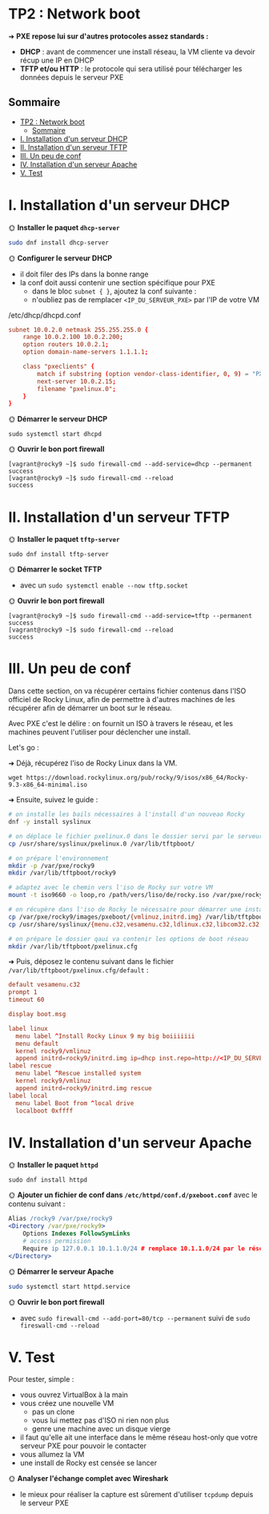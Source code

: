 # TP2 : Network boot

➜ **PXE repose lui sur d'autres protocoles assez standards :**

- **DHCP** : avant de commencer une install réseau, la VM cliente va devoir récup une IP en DHCP
- **TFTP et/ou HTTP** : le protocole qui sera utilisé pour télécharger les données depuis le serveur PXE

## Sommaire

- [TP2 : Network boot](#tp2--network-boot)
  - [Sommaire](#sommaire)
- [I. Installation d'un serveur DHCP](#i-installation-dun-serveur-dhcp)
- [II. Installation d'un serveur TFTP](#ii-installation-dun-serveur-tftp)
- [III. Un peu de conf](#iii-un-peu-de-conf)
- [IV. Installation d'un serveur Apache](#iv-installation-dun-serveur-apache)
- [V. Test](#v-test)

# I. Installation d'un serveur DHCP

🌞 **Installer le paquet `dhcp-server`**

```bash
sudo dnf install dhcp-server
```

🌞 **Configurer le serveur DHCP**

- il doit filer des IPs dans la bonne range
- la conf doit aussi contenir une section spécifique pour PXE
  - dans le bloc `subnet { }`, ajoutez la conf suivante :
  - n'oubliez pas de remplacer `<IP_DU_SERVEUR_PXE>` par l'IP de votre VM

/etc/dhcp/dhcpd.conf
```conf
subnet 10.0.2.0 netmask 255.255.255.0 {
    range 10.0.2.100 10.0.2.200;
    option routers 10.0.2.1;
    option domain-name-servers 1.1.1.1;

    class "pxeclients" {
        match if substring (option vendor-class-identifier, 0, 9) = "PXEClient";
        next-server 10.0.2.15;
        filename "pxelinux.0";
    }
}
```

🌞 **Démarrer le serveur DHCP**

```
sudo systemctl start dhcpd
```

🌞 **Ouvrir le bon port firewall**

```
[vagrant@rocky9 ~]$ sudo firewall-cmd --add-service=dhcp --permanent
success
[vagrant@rocky9 ~]$ sudo firewall-cmd --reload
success
```

# II. Installation d'un serveur TFTP

🌞 **Installer le paquet `tftp-server`**

```
sudo dnf install tftp-server
```

🌞 **Démarrer le socket TFTP**

- avec un `sudo systemctl enable --now tftp.socket`

🌞 **Ouvrir le bon port firewall**

```
[vagrant@rocky9 ~]$ sudo firewall-cmd --add-service=tftp --permanent
success
[vagrant@rocky9 ~]$ sudo firewall-cmd --reload
success
```

# III. Un peu de conf

Dans cette section, on va récupérer certains fichier contenus dans l'ISO officiel de Rocky Linux, afin de permettre à d'autres machines de les récupérer afin de démarrer un boot sur le réseau.

Avec PXE c'est le délire : on fournit un ISO à travers le réseau, et les machines peuvent l'utiliser pour déclencher une install.

Let's go :

➜ Déjà, récupérez l'iso de Rocky Linux dans la VM.

```
wget https://download.rockylinux.org/pub/rocky/9/isos/x86_64/Rocky-9.3-x86_64-minimal.iso
```

➜ Ensuite, suivez le guide :

```bash
# on installe les bails nécessaires à l'install d'un nouveao Rocky
dnf -y install syslinux

# on déplace le fichier pxelinux.0 dans le dossier servi par le serveur HTTP/TFTP
cp /usr/share/syslinux/pxelinux.0 /var/lib/tftpboot/

# on prépare l'environnement
mkdir -p /var/pxe/rocky9
mkdir /var/lib/tftpboot/rocky9

# adaptez avec le chemin vers l'iso de Rocky sur votre VM
mount -t iso9660 -o loop,ro /path/vers/liso/de/rocky.iso /var/pxe/rocky9

# on récupère dans l'iso de Rocky le nécessaire pour démarrer une install
cp /var/pxe/rocky9/images/pxeboot/{vmlinuz,initrd.img} /var/lib/tftpboot/rocky9/
cp /usr/share/syslinux/{menu.c32,vesamenu.c32,ldlinux.c32,libcom32.c32,libutil.c32} /var/lib/tftpboot/

# on prépare le dossier qaui va contenir les options de boot réseau
mkdir /var/lib/tftpboot/pxelinux.cfg
```

➜ Puis, déposez le contenu suivant dans le fichier `/var/lib/tftpboot/pxelinux.cfg/default` :

```conf
default vesamenu.c32
prompt 1
timeout 60

display boot.msg

label linux
  menu label ^Install Rocky Linux 9 my big boiiiiiii
  menu default
  kernel rocky9/vmlinuz
  append initrd=rocky9/initrd.img ip=dhcp inst.repo=http://<IP_DU_SERVEUR_PXE>/rocky9
label rescue
  menu label ^Rescue installed system
  kernel rocky9/vmlinuz
  append initrd=rocky9/initrd.img rescue
label local
  menu label Boot from ^local drive
  localboot 0xffff
```

# IV. Installation d'un serveur Apache

🌞 **Installer le paquet `httpd`**

```
sudo dnf install httpd
```

🌞 **Ajouter un fichier de conf dans `/etc/httpd/conf.d/pxeboot.conf`** avec le contenu suivant :

```apache
Alias /rocky9 /var/pxe/rocky9
<Directory /var/pxe/rocky9>
    Options Indexes FollowSymLinks
    # access permission
    Require ip 127.0.0.1 10.1.1.0/24 # remplace 10.1.1.0/24 par le réseau dans lequel se trouve le serveur
</Directory>
```

🌞 **Démarrer le serveur Apache**

```bash
sudo systemctl start httpd.service
```

🌞 **Ouvrir le bon port firewall**

- avec `sudo firewall-cmd --add-port=80/tcp --permanent` suivi de `sudo fireswall-cmd --reload`

# V. Test

Pour tester, simple :

- vous ouvrez VirtualBox à la main
- vous créez une nouvelle VM
  - pas un clone
  - vous lui mettez pas d'ISO ni rien non plus
  - genre une machine avec un disque vierge
- il faut qu'elle ait une interface dans le même réseau host-only que votre serveur PXE pour pouvoir le contacter
- vous allumez la VM
- une install de Rocky est censée se lancer

🌞 **Analyser l'échange complet avec Wireshark**

- le mieux pour réaliser la capture est sûrement d'utiliser `tcpdump` depuis le serveur PXE
